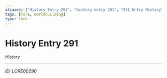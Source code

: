 ```yaml
---
aliases: ["History Entry 291", "history entry 291", "291 Entry History"]
tags: [lore, worldbuilding]
type: lore
---
```


# History Entry 291

*History*

---
*ID: LORE00290*